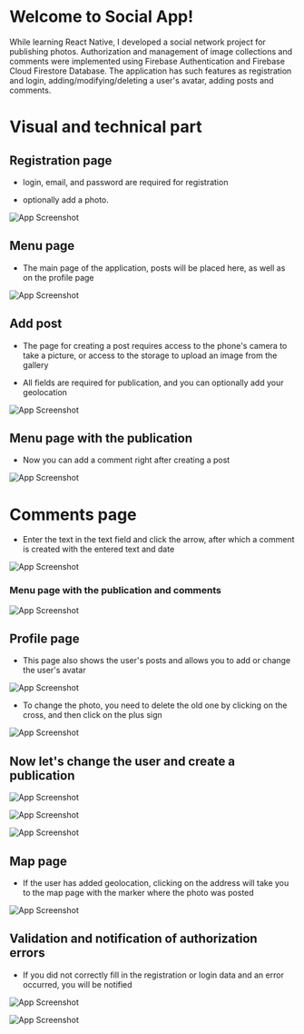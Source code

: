 
# Welcome to Social App!
While learning React Native, I developed a social network project for publishing photos. Authorization and management of image collections and comments were implemented using Firebase Authentication and Firebase Cloud Firestore Database. 
The application has such features as registration and login, adding/modifying/deleting a user's avatar, adding posts and comments.

# Visual and technical part


## Registration page

- login, email, and password are required for registration

- optionally add a photo.

![App Screenshot](https://lh3.googleusercontent.com/4mjfBFWP97iv2xj1Boe3lmscTJmxwnYVUlwqnWraBMmTuZJyoZV6EBiZLqI4OxsQ_ZdpKFeGlJkS34Xo9epQHbE8PJ18FKJNFLCdA-usQa9IX70yzWdrksP2Yu_AtyT2CQ_fMSyqcnpah43lAJbqJQAph-BSQg9IpHnjKw8qMnBoNc_0Ux1io753c00piKjSEukm3qNQlP1KcRDQjJDX7XJnBszCiNS6hAMOtltrN7q1nL4RsqpIkZyIrK0FkUcPzAxbkFq79B5c4F-LDybSVzsA1OsRk-9OjEJYCD7xRBaI9ttdkxLUcbp-VdPOkzsAPJZDIHuWr40s3L68Pv1OCWr_0kd-UWfexZCrODZP-4_xHLfU-n7ct0G0TGAX4GkQRfDZEu3MEl9QHLtc37iZQ_k1dUl3F8xlB9zmBUGKcpKcKm7LlxnBfgSp49JJZnFdOjtSujcMwOT9QWQVDmY4b1hR5MN4SGInjRsaa7hRV-xi18MC_vjltAXZj9ZpOIMD5qG3yneiDoigW6BH8cRy1o6YvUZlwna9ALX7GIjQ2W5_pXdgtYJx064yf8fw85Hw4yLG0U8oAFEEWgbq31-nFVN5zemZjccNqAwT9BNlvZAubfjoCROQr1xa31cT85zMcOrlWhDolN9ih5aqyajUv1ALZLQq28cOHJ3tD7vBzAYKn1jeAB0WNqmKo-GtiAnhbPSdE1BzrXEpWOxRQlAZFUuJhN8Y_vQO2Ik2hboX-QBHCssXDtLVJ4y48Fu-4K1U5BOp_2pDEccaFhhnz5pygD8Yu_t0sW8VNpWR7HMjWo87fm3SK2tmNkQM7LYSChN-Cj9WHTtHSyhr-I08j2oGOaUdHisY8RRFhLHjqWyHMyaWCCQ0X3L5N53ia_1XLJVBozopYA2qwl4fkCnOjcC6C-3IMmQTx2omp-gNB4hqWzlyVWHu=w300-h650-s-no?authuser=0)

## Menu page

- The main page of the application, posts will be placed here, as well as on the profile page

![App Screenshot](https://lh3.googleusercontent.com/yhBOFfEBK-of4V9-OHAEu_rzz1BjaEktsRHZSHn-GxXeaXy0a9HeWJK7gsgYOlqxYUWa75Z7uQbJEpVNfecnWqHxwkUj1JY8tth-5uILrZFDgDcqh803-ZTgf9bkSGgc8LfTu8QijxiA9y2m9FdeC3NwqLEujr5rfD483TVWlgjKRuv6WI3oWR9SNBFfdY_gLNuYgjgw8_6T-qwhAAzSyyhTrTahS3unc6imT5gWcl5UHJXWaa_-76M2RRHeCcw20L5_gxgVnFDiZeqv-AwGyIikuCTwRz-bdQTsQ_Ki0UpRH4_da7zYzEPYFN185lHXuQlBQsQ2dV7Cs_F2BH8yXNARj3bgWfLsGedUN6A-q0p7UyG0a10XnvamWp68d-ArSUysAakuKUPePP74ZekeW4UBXBHb-uz__HeHEVry8WqeZ9LWMDjuwmFv7vM_LATpuItUJKZAvo1nBvjMXzBAGRRofpMj-jWgzxfdqmHyzYdwK1h3vqpFS9AkDr63_ztpEAtZGC_3xD33x0hDlqvuV2LT1aPUb4x89fDeJ6cAieXmE7yU2jLl2JCYkA-tm7BbRuvwE5vy1_YNICb92PK4gDh4nlv2PxR_kljxAyUboJgESeC_rN3lRtdFMvMtN3oB8XUB1T9GVukQjyRZNcdFAo1zV5S7B_lMlTNlGTtIBoHUnlDyQ5qQfpWGZsjQhvIW7IQMzvbFBskvThoioHZ6S_s9AzmzaXzZ_BtXe2VCsZLTadmMwO9LJP4ShkkYUPMkZ11Txe5RSsAcYcMYarldTHk_0t6sG31gd4DZ0eN0kYfJFNmIJjSb_6hU0Hft5WAwcn2fEyAtLp7OLRSd2Hw9jJVy7Zlizs7OsXi2lyDM-crw9y53NQdby-9gNr81zcLCCtD_7mMOzmwdiCD2Yqd9BEqap5oFqcoGXZGd95QkdvaZtBnl=w300-h650-s-no?authuser=0)

## Add post

- The page for creating a post requires access to the phone's camera to take a picture, or access to the storage to upload an image from the gallery

- All fields are required for publication, and you can optionally add your geolocation

![App Screenshot](https://lh3.googleusercontent.com/ioVnOmecoEOlLLuMrEduiUov_HucGmXMaioQ1j4EIVeU4TpuMoNN2SSUA0_-HK4joo_l7x1HD6SlD22TSRujy-ImKB63JDA5X1Xx7LvkyoxpTnkeL1GF4RnTZrsXxp6DXFGdz7inFo6SUFWsZ27mfEpB13MatEJ2lJz1ofcaomUYzYl7NQvobqGEnhdwn-A7p6018IrNEwls_99rzT1GxGohHYgdeCV_kmXYcyAv8Ob6a4Ug_N6y0r_Pk09OYnSgwUBRXJLHmsTr_tRwgwdAxB4f93bb8h_FOZUP02xMEKjl-jjDDMSOOcTt4NQFwXnL9jN3xj1G_czYEV1E5tWozhrGQhNGYMOrYcuEQdyXV2mBzCCjW-ki_4mIEEvI8OFEp91OmBsyrJ-uagF_I_vZG-tKtBxy-Jev6RCaEfuA-06XPvAxChXrKo0nU-9T7Nr9pTqjxRS912T3WMn-Dx5ox931ypvo5aWlkajByIxK-yj9w5xOS5-OhqfmreDLnXmBVisg5jzI8VeipVbJP6ZF99vbMtztEHIY8QUOlrZOO-rJU-0QXFWuUdeB8ynfNYutfS4b4e6d5RBYyxVhyAwgw5UB6llFmkx3LGAqy2YON0X-QyOYX4M9j9n6TfW3KP7rYcNOXQ6Q4fIksBUUtWrBAc8eEtVBVDa8q8Mmf6pM3_aBKA73t_m-NQjtiZp0_BxMgqtfbQtGJJ-ltrZajSmFDylS5Jn28tgtaz-d3d2MFJ9lhen8_-aGZ0kEjiccbuwLV_0or2CGXt6oAxv0tfX45_CB4IkQh0iQJj1n8cKuL1Rf8y1YEHgBtrHGFyDDijUz6vINoxjQhzN2oZyChbaRlnTQa8ebHUp4Dd4z1-pMk5uxPDhxZJdX2v48nqi6wlvbULtTWTtSN2LET5T7TQjrgw4HBiaLVJwSCHgrrkVHR854OJzX=w300-h650-s-no?authuser=0)

## Menu page with the publication

- Now you can add a comment right after creating a post

![App Screenshot](https://lh3.googleusercontent.com/auXiFlV84gmmANw8ioKN4k485mP5CJXQatT_BP89rQR24gxULlki1gXphopO-Btq69c9DhjrrJQiFUBmvOi3TEuI2rE19VkPm5SRmns4YZeoKaUVsZkqfTtYJNk_fBkJFfbjCsFIyXrhsznJxZr9eKNxtZz9EiBsrLkboodgYnYV1B8zUdxRNgbThUNZec9S4Tn5SumYlErF7aGbwX3gGIgAW9x8FyLoEjJ2xgp356kNR1E742XEFXR9ML_PIHYRqq9ogiBryBZhR1_0fPcLM4pLzf62sc-hIxFDW0uyGK4KDVLDJTY41I8QYwmAN5Mz5phb3n-26bLSvTUws93gWlqOTJTwfaeY_xbGoWEWN_00rb3WA32fFL7uXd7NYUsmwa4h9JmfF57yyPaSRK7aMA-zA1PTcHWcoESHsQP6j-yprxCE14vPCM0oiBW0W6S-Ux_h7u5z8sRIW5qtxG476A2ISIKCMu5bLjRjhhUb9m7GbI1K7qPoxo8PKW5fGYGpSIe0qWGYyznKShRY_6WdBuxtaZJTgyLqu0DLlnK58Fzrqer_AmNHbhzcl1Zi6HFf_M704HbrkLkq0jh2LzPZ_2oJVK9DUKtSuCzzQXSgICTJTx9Td0dkW2rIWh48MBDpZ5NTC5ToRJOm8a3V8V0vh9xaSUpzN0n9f5lfXVYp4joyRvJtxcAgRr3h3jNpELeg9goXmZ5ZVDCujYFoLmpWVXAeqXolH46aUOE-t7mMoUXGB5oCxKunyojRsJUCzwBFEjZXbFAIXoxqDfpTOoLyLAvLdPKmzPg471tzJQydg1ex4V7bDef4FstXdV3LnyN-guTDZFidjGePaVliPx6YtETMcr9pqcTEn-byh5aI1mTbXK4et16ICh5aV_JIPrZD1l0QXslWNgbiIERJawV8OJrLx0M2SEsZjxLw_sMiQxOuftNn=w300-h650-s-no?authuser=0)

# Comments page

- Enter the text in the text field and click the arrow, after which a comment is created with the entered text and date

![App Screenshot](https://lh3.googleusercontent.com/96YAngLwtfMW6qJDZGNyF_h_VQu5o8jAECDeEQB-g9wAaLCVQC9AQH0tOK5DnsSDoXN4RsMj2ViWzieBjrtgDaUQ9a28BeGIH2FFYdHMqG0N4raUH-IrZC8H8XxTOqvg2IkBCwHTTdUhVojTPOUgUdl7-bhnCtimvBnL3374BM0iM7CqEX7tuD_veHxReg1PyqIEX2kuZOOgfU9CQ_FJHREgM8jc6o3-usmBXCMW7Xp5MWG-pjgV7Tnz9wNbL1waumy2cJ38bhR5gACCKRBnmaXfS8thr2EwbWleqB3b_vCUp6ofenx9cLoqyFX1lpE7iUZEib9t-d1mpFeC18lGPIkFs6ynxBQskmApdaoFjEaFra5onAb9izSh-e0H1Pok5Mvuc4ifbjFQxHyIgQZD4IfcqDSnxtIWcudesh895SRatfWAD0KS9NkkPQkuplBzFcDQ7hIAb-YcQnlGXZA4Lys5YHYi1dRfA74I1CduJYXhYXrh5dJwtEdVAjMxskIDtr7v6JbqPWTWLtzWHfYaF1UxvXfedExBt6AXuwRKTqkITQMHLxPe6Ibzy7x8TUv2dUK_Dam5ByJvSsMaYvhj4MwUvoi0vkpaWHHSUIxpAl90GuwnhP35SmGZ3jTJ-Ptj1Gyfri6w8CuxPUuTQNgtZiZ1mVESrLUcAoKcHz9nPuzsjSkOMLZn61tfCeSpFhHy1XYsCfJl7iXgiNpXnhIfEFMKH7KEQYm2Wb3NSH_JAN2c9f7bQY4eoPYzfrTYDcH53lOQW5Zh0ko4rBPKlxB3wW64WS-v_8eV18cWFPxHeZUtEEv-cYlW6sz43oFMdeBxAnLOGAk_GWsgY4w_XYxFUO_U-WxP3aGl-PZqpDU3be9H6bjCWnI08ET_HT1MXRAn5WKUTZTvmiytBA11FJflx_EdCNoLTRWYlLoOjQDaf4qXBNlB=w300-h650-s-no?authuser=0)

### Menu page with the publication and comments

![App Screenshot](https://lh3.googleusercontent.com/vuYYS76eysM6a0qVHPwe0k3-Tbq5A6FZx-S2PxYestzolRQAXx9BX9cplX3O2cwVTXIe87xVhtozg3TWhOe5RORsIAgVIR8Vs70Ogil20QF6rL0uqSpMplkqwT6VVXxo-MpeSpF4OVJGjjlTB9mfDuKzO8zNSGa2QAi80mdf4wx_ApbEOd27Nlmi__Agk42tRaTPuixdwNHufYFOwDRN8b3QRrAyikt1fQ5CxWxb9dB1xhgamT6NsanXbwUnfxQrZl8SmVIlsqxAoooykcReo4hplDteE_mRIaZV5gquEzan2clSd0iO_dzjUilBBL9DcvELNAYP-6IcMsg6USKF_825Y8ITTiF6DuQdY8D5qVHWSveBOSyR0WEWTXRauXxUu5VuMGMKSsmBLYOwncQSDwl7lbnRce-H5CJiZSgsQg8qPh20AWRKgcgEQ9cxHaTuxwbWps0rpwYtOBux499D16l6wTVS76sGxUf8Y-3Udm_4nDSBNZ84X7B1SlIXgfGllU2CNyOgm-8ZL3KD32fDUkkug-fO9MNSTphgPEUT6zw5sHjDkjPtMHpRg_3sPoXW1rb3CWmCm3QGR-lDpkSzxA9SctjjbOOF0IobAOahE35czAjblUFRRyWHGxN3IpYD6Raq-LfHVx7WznOdm4YmuTLYbb8q5p8nIRkrPCs9EtyNTOPgc6CWlXXtVYKQZqga2vVc4Ckvejt93HqycfldcganqZAdCgDHsHrY5rlOdGOYXmFpu4LYkNlNHE15wdlZE2uGReuFRzcDe-LxbbViNnC_ScXgXX-uGFlW4pJSebbPHyOR0SqYr9DEq9mtZsX6S5Z3f97q9Zo7bAAU0dhjZUmCBaIyN1ufHnX37lXlZxmOwMyiGV5NLQVP9iFdFRMb9CaVSs8X2bFttwnXTrRe4vp6iYGQTnJ63jSMt_rJXLlzaZza=w300-h650-s-no?authuser=0)

## Profile page

- This page also shows the user's posts and allows you to add or change the user's avatar

![App Screenshot](https://lh3.googleusercontent.com/JoSyBQ4BA41mJg3bWbOQKXXsVRxvQnsAE8DFWyEjtMfNjcy6U1Xqi6uZCeFqXe2JA_6w0F-lNJnTwDjuq_yBQ07jjkXcUZLHsX1pyvSmhk1le9xWjmLAXAU8NSeDyEqTn8tK37m2oaMUiCOD8m4hijZyR_p6uydtl8wgzFRLXiAUAf1X7VLNaPXZpHNRnO0nJ8OIGmWSJm5Nkn35aqMBaAcHKTqjwZImZlHzW_Rfz1fjY93ZdgkRnYVqxtksbz3_itVI9xsiPIl5Nm2dtRmSM_Kbf7o0s3pyisUcmvdIot6S6TZ0nzEr2L8_dVnjVQ6lH2sjLxf6bcHs9e6Wx5qwRXyV9qS5TTIJyWQJLwEiLx2BPciYr-x3iIjYdZNRHh3lon3i2sZ8YjSKdZtmzdsCdk3dm7FIHqhGQYsaAudL73Si5PfrbB5yDVB1Up5LvLa8J7oI6chVqshaTSY9TYqMq3cT8CU5Udy9ZZeMpjON9JSk_xr0t2MGZ53TRJnTATnOB_Fsf5zldzTvKMGBcZ5OxnvPflRax7ibY_WHNM13dcPPG2BQdrsQYcQOqvw5T69iSJvQqsyqgG0ZQ0DwjkNvgRoBAfOsVdcf4K9VhODAfTYcNU3tUzWnXCfNyUwydKaZ2LgK-Wgn1h55Mx9VpUFZI89r-pnz57BNjemb7fN-OrFg4GMDXBIWddopFPqgM-7XSRWWSO45jGlJ3xY3Y_VJhzVkbp8SJN_ro8LaAsXLMpZtMuLG4cS6E0FAnBDYSl7eAJQqc6wUJWY8793iuHyIaMUhfv0Dqi6EgBujFBoscTnyp1OVGkg15hnc8Uwld0GyIGRlCsNyDVsvRvDhRu4DnBZZ2T6DB7D9F4bnPZFi3ngzXTWT4Qjo8a17_NBOn6y1oNXG0ZW6gaXBLS0NInsjSOnZAVDHx8L9D-NRWjL6gqQ24FKe=w300-h650-s-no?authuser=0)

- To change the photo, you need to delete the old one by clicking on the cross, and then click on the plus sign

![App Screenshot](https://lh3.googleusercontent.com/wE3TlXve0itxphqn_8F72m2mIgscXMTYNXP8Fw4MV3qkSKQGReP9PM1yoxr2L8a1Tu6RvnLq2BJXWzq2dyn08JIElbKcv84reqnH6TXRlExvMpmGnGbOopeHUNBr5b3Yaqm0JdWefPNfOKAnFAkJnPOaFwRW94BgVWM8j0GCw-l1pxHmMPth5qEM6QCWEtbR4VYjwZ6DdgvWTRKpE0kWeaRheEe_Uqvw2mu-S7hUkFigncCk0_jigIztyhrs2z09EpuBA_gcv9i3msLrwZKgOx61FKy5ftW7BqbErRJA9jUtGEGqO_zfkTO0YlMhi4DK9XG5tHfDKR8AZayJFREKo8MMHbhdSPYyVLCjvYYVxRK37_yaCxGCPkkn1KvcR3xj5Qc4J9E5oNfgloUTYcI6V75v5VpDLZMGeJ5Scr0-zFc1DWYe6Y2Q9x8E8Xk1T2z5LF_55fVndM2CnKHJjT1Hu5sjbdSOvCTCf17hVlOz5sBKKwUgOJvIkL-BxNuF5UY8to-EpvABC6NAWJ4iYjnJlPSTMJVvPTugpvHTe-xea1H39V2WnYNk7pCDbfnMVY-j0hznInBeKG26kXH0rUzgTQTryILAKvrVsYkM2vXy83jlTkDGwPhfBQUqkDhDhHs2ZV6jA3Mx0aAJKJACqeCYUN1M6qCcsAzHMSUOcVt2BtNxND435UPVmxSeJaJc56T3uVRKcB6DG0qoN6H07vvBc8LM3-Ql7oOIJ3XtPHLWP3NeJY8UCaEbeI55KWG3ngngU3IAfxL1M80hhuyvo1EjoHel2tzwUKLVHEiwwF0deeCAwMfaHYK61KWcVNrpWIKLbv32NJCYdWTjeIgRJTLELL5DMYRf-_tvIfbyKj9ckRq4B5LEZtQeZ6QATDhyNPRydUn6E6tdwJEpAAPAZSlCOFLU2JvLaq2FlriK2x0TfZdsXRb1=w300-h650-s-no?authuser=0)

## Now let's change the user and create a publication

![App Screenshot](https://lh3.googleusercontent.com/ef-XHUYy1O8aoIs6AnifzsEDHw5dbD1dHu8iQ8soizuhRwaGaOvpvPtEBRoAf_5_bmRWERk72S0I6qVuOSZM65Ksh0UGBVSyBi-aKCZRsotm8G-mpQDdO-jTtK-NHug37c3jWitJdxumKroW_ccOWCLCqlBU82C0jKVqKAkqET9cJNg7ACQ46PP8ZBTwmJrfDvmeaxCgeBhbYLu8X8U7Jo2qdv2jST0APWH8LGFk1KBXNksOt81SnP3Ckg9E3cI2BodDFTC0Z8WFhDQH-ZS8eZRpU4zxr7_n2g_44gAm0ay6Io0S9OhrU9clUJ3zWmQwb5qFgLntqGNVXl6PR8PhjRB6ZfOouwsRnZF6zoX9ZS1OL2EDKuj7VagS37g0_QYUWap6DVa6fIy7_d3U-55udU_vI3CmXzCbKOL0y0o3qB_Gij18P8Ds1G2MYoM6iSni9RZKcmwERcpxXJ5XcWqEzySgLsM3rX7vnPBNyH_A7giTTXbywhxuBS3nuXSUq52amcQA8WZVLCb8_2PyiKM25Pl6httAbp-2C-vFrTXWfQexwNKV5Lu1ZTq__ckXYAGGasdqmbPVinVLBsy_re1qIDvi3d4__7E9SHh5Zf0rwDWOD3I_pjZ9td4yx-0IEDAPxwQUW6WQSvEYt2AzjzCMG1c4wZMM6WIt1OjcG_h-sKX5SnsxC890YJyxtwAj_Fy8_7rqO-8S0FzKPXKtyK6N6XNU7L57LurPPY3kH79I8DQrQ36pQfpnw_17NN4G-wkc-HYgih9EsbNiG3Q7UKNCWGMH_RedP9QTcpqnFXi1FCaCUbBsHSwJ7BIRZ6pXeBeM8jmhmTG5TzUUa_atMiyiC9JlRrzgWBq4E72kjo5tsOkFAw8BtDK1PDYEz516S_EgDbSBipOGn5ctIWCLUQVBCbzLNn7ODxscyCX1Iz0BhmaOWtsW=w300-h650-s-no?authuser=0)

![App Screenshot](https://lh3.googleusercontent.com/092ciuD4T1r10dJ0C801qaBLX4ZVgirAj_hkIX3iMWHCJkibTtcZcwq1-G1yrKgrbs2QUumzCd0t3pTEquXjR44xBxoEHSkxEnXjf-ZZ_QyFM18pChE5k5QTk3u8ExAOSP_kiXoPvpELUqli5kvK5SIVU0JeJrQjp3l6oFTmyYfRFIf5dEOAoPArInCBRfKGxmO2tYF2PdhRhz9lz9GPBy5kvpU1emU1URGXVTjE9Oa8-aktLSpX5HsP-wxWQn-D83fTJL6hs0keDbvGrL7nbBuzl4XbNAKiu-fYk0pcaQaAuaMMfbLoDszBp5XrEBYrxTS8WL2_MjYzmdqALDhivJS0HecK1dmGJ0NhIZI6uAIX3K-MQdWhHpjU47vnzydsCemj-SmkntywbgjVjR67JsUPWfaJ3d3o2Ak9fwizPGTiKJwvWvolAuAq82vUjSjrBeSZSBDhk_cqhOMB0gBkajc4aJ2IoOqlpWeuVyQ9NRtU8-DgMIqUbCfkeBRnrBGMROMx1MvHnnPKpT5V-GFmaSDA7Gj9WfJsWiDr62pmMDdoUw6RW0BbJeIf1n3Mbr7wkKA_zenWgIz7fdd2KYD3qyRwkSQyuID1i696Uy8X5aR3KC0_F9L-3k8OS8xh1omORSKqIivq2XLWEn5RgTBO-g_QGH0hSHvXkXvJo737SPCPYmJz0e5vIp3DmwwsLumdpTUBI4Lkl1nb3dWpSodRQenjXYcaRh274ceiV-q3S6mrkK9xNrfQsEqUqc-nUuWpwj6ZmTX38UN4XRDX_lOxlmwa55ll2HZ2nM32gUiTtMRKsYwknH0ukcqfBbXxRCzD_XUfbQchFu8NtkDnil-UtATkXalDcCd4Ip-VJFoGbmbcL6R9XAagk0iJmPcy_XhjlCsbHmmpaGyn92tLcGXYAi4H1hlW3a6yKt8B2cvsEYXDXhsk=w300-h650-s-no?authuser=0)

![App Screenshot](https://lh3.googleusercontent.com/2IvA47TYdFBSrsnNfvlHOa37XKShXFpbMmsydXGujfKMgk2bfn2i-ku0cbA7kR8urKe3HUAmELu_BCFsIGs9BcZLpVXIW8Zr4VXNy_53zk18oa1wPwEx2BatcOlUC5UimfMZ6ZMcWyrE023SVlKm_WEN1Nm49-VM3yEWqLQZ3v6MTQHeMD5FrYLozcac5_dbwDUxKCpc9DmKaNaiDiYRXabMjD3XFKe1AWh2tgHuh6iqKAI3bUkdLuVPwjI4QdQ4pbcMc9CX2bX_dWrVoRdALvxE1Nu7LUbCCWS6a4MY2QgUqeQ2rBIXgOL5t6MO-v4mALrm8yw7YKL1rPSBZnPs1NpTBMmZ-s53erSRjhELgt4rVXx16sjGhfFNsDCk5dZfnTUoIitM5bLaguZe67rp0emza77_57PD1gTy9lVfR2iwSopvl6hV-WK8JXdYGTAA-zFBakGRVqYDWtjbuG4mBIHVriJs-CnNliASrk1AY75MQLWjNtiOcd2xwIZzOtqPj07nuV4sj1L9JAzW8G_gO3tpfTNoQznAog-dP23W4HFyeDQYbxMDtifxt3kX24uioj8fMwBelKRXQeipmvS7ujLqb6Qy5R-0AYqC1PLlw12lkn1VwqElMYEyjD6qlADWe1gHdxmAjbyTiypU9DK-UdsERRNk7jnnSpc8B1hYOshoQZM7m3NRX-lILtMjDPN3gGhKoOjlgr4n4yk3WHBxTa3AlwNbLn3ZxptyvuOm34PqmyaFeYVxRkRZdCELgwaStaSIO1rHqAZp9Mv0cCXBKthfsR68F6ukl9Y62mlZL9tbysWDTlQNGMN_uBnGXHy_SCnZScZB5Kle7zfzmEL79RugXQnH_2xrddjMaGc-b-ZNF5rUudJ2z9THTi1JqgvG6fCypjNeI7os3J1vw9xDHvKu7fS8_jWpXdBz_-pnMiL9LB9t=w300-h650-s-no?authuser=0)


## Map page

- If the user has added geolocation, clicking on the address will take you to the map page with the marker where the photo was posted

![App Screenshot](https://lh3.googleusercontent.com/qSy2BsZTBoTD3YaIlsj9FTVVVgkj2QWJYjET1VGtM8HAbcBaCZ7dxxLp2XjWjOpsvhW5_YzgVk6pX88hYNrTwIrHMKLyDey92ISeufVIPgxA4rPaAXtEwMjRIwzFhaAlyp-bL5FUJW1cDcZQcAvzQrOYH6WRuQMxlQwdVrfCxP5Plephgdvbh_Ilw7_aW3JEIa7-U2ltqM7NCFvyw5iw2RmpLRSMQA9IVNzwiQ31LdHIfK2tUgNZO50kuBPkXHMkaaxZ_oL9UCFKmvz99VI_cSYyzWY7LYlcCoXmZNhYhQFjcGiLVjBV6-EJ67C4xLn-kFN9gNMoce5brtqwJfsZWZpfrQKFyrD3Ez8v7oo7N9xxlXCwWQDxLd8cqByEvTvJllNiGmdziJVo902CWslCewb26hJ__GdfFZr562U4CekKsTuQCOykv-YBX55ahoMe59vyFBe6ODFbZ9CGN79-z9CMSUZ4SZbKb7LmXLkr5OR8HBY4DMBqefiO5y2UAd4x5g0A25xUv25dXa_jbcH5F2lHtl0bhJU34NpxHAQZbwfDd0thzNKJPA4GykSgRZlRmgt3z_mSePRgqyO7DRa-KjV6MAP33gwg6-QiziBnIobW2jwOf45AiBep8B96mACYpjW3pbT6p66pCR5LWvdI8g5GtRElqQilGWwSI3Y-HDhDeMuEC9g6hKuvAdcf-FkxDg7V2lLBeiI6wYxv5rCZ97GMaD1SW4rnIDqhI8yM4uZ5covGbjRDzPAuAt_VCy6AwdS5if2uG3VMfu_l6WBb9npP5HxeGiH-H3Sok-70E_1lmp441xZRkibmjf_e7YkYQp4Sy7Txk1z6pucLbQsOdXlIfhLI8nhBtuBlDrPvZWhUGBLEKc9aU2Y77x3-bA1wTIEAwJFsNkEW7EAOSLkqMgR8Ev4pL4kh16TaN6mSMU0mkUyY=w300-h650-s-no?authuser=0)

## Validation and notification of authorization errors

- If you did not correctly fill in the registration or login data and an error occurred, you will be notified

![App Screenshot](https://lh3.googleusercontent.com/CVe5_Cdr02zhSo1FqlBaBMI8gxqXn_P5F_cH2r8_fp61HAfnk-G8xLA02UEWHQ-oUQ1tzcT2-iEX31BbMVCTBlPojBPiYr_-yGReJentLHm2z96hagLw_BKPaLgfZ5HtzHetUe9QODtXr5VZuVnl7ZpkxKp80Tg5d_y8-DYIv4PYsVR0Ze6JFeA_waFw7zvOESKA9xk0BBwzermIknr2r3FhcNphLurv1-x7Ebgj8t3NfByXo892BIC1I6V3doyX5TzpfCv2hRcLvZUMePpfaQRZg_nRLW19ThXnW0uzvmvS5OafyYSw5EdYPcZQGIeY_BxZNyUdHt1VndIjUXrXDroGS4KX7ycWJPpcTkRt2xB2rbQHCHXp9tql_TiqMkfIUYO4Sn2VqF8DsN5zlSFqxMsW03uzbkYZAQ7JGgvv-vSctVJgjVRHw-t-gaKpjxvGyprKz4X0G0Ro5QZgfqyiKqyHzWz6VDck3QwtnUdNhmh2Lh8Da9EFB06oGeTMGPYQm5ZTMbeUoM6wg7jsQlKSLykYIie1Ib0BI5kdvbfpfp65-LxABHbJ132ognZK4McKctawtQG5W8o0x-JU8iApGDSPbzOwWdBbzDLvmdxfv45Sj4Qpa6-Q3pUl1ukuSivC3rUarl77IZS0Uien2zVOtW6iGkhwil7cWMAbwrY7JLelcPY3x9RBNIydggfOTO40HzZbbeo6zN--nbv1Wpp1ntGSHlyhCtC-u9Im6n0oPeAJokdGwfD5ltwuvyK4M4kO9C-wX-9bdnrv1ueHDSMnf1pFPArmm-26ysl9jI1GPKEDr4JN3mcoTm5g02X0TwkQP4D666ou3YdtA5bRtxiTd3aOvrBtwuospYNo2hr17ilWZXsp1PXlM_LYW19m3QevPsETIW5Pq9J_kqwEmhhkiWAQ5uGSDno10mgyC8JAYaqbIQTk=w300-h650-s-no?authuser=0)

![App Screenshot](https://lh3.googleusercontent.com/v1V3XvxijHQFdRnKqRF6QDbClv5HzFdlxdZeu-n4UaRwbsOqKf7t3aJwCD3wgXUw6m4h3nQa2dtlrYUa2IoJSXo5Rq06Ztx4U19hLQS_GLPkTsHJIOG6OECXaSHpspopTuDaYtReOuqrrwLl73CDMwSDQQO0pF8k5blCH8_zbWHNU_q9jPEH4NbFFTesMuDtjL6EouOBmWTJoIaavFyll-yQkkjYPFoJ_mjx3WkelNmcXpnKJImhDqZBPSRpymdBJeMpbWSYpnVy1uQ3vn-O1gRcdNDUwwm2tbi7YHV18cS2CjLITOPEbg9yebKo6NsQ6o51QunToCxlRba-3ClHglg0XCjitrp-1aMTwJpSoI_cRFfIeCvFwsA-8UwP-GbsuSQsvQ9J-XLITbFIjBxigrSQBw2OJj_uRNNNE45AmfXEh4XVqIHULS59uMSrZm6ctC8a2kPczCKFZakJnSrH0PEP-Arvp6t6BxSO6aRac8tOwmn_5bh7INPbEo1X0M6cjaiBTXm0pm93ZGW7LnOu3YS1puwBqV0314JVFKYdAnlL46EFa_EMLH-aUgAP1u4zu_Fy2kluYpYChvdshrWFpXsbnlNOoRrwciQ-DjZ6rEK_gZAbKtJ7C7r6jMyyGu6oBwCjVoZI5C38eS618fhacaZeqrAsLh6t9gx0TDgH0ZlO6fzVnUhjpSLRr1WSMi1sNS25kky5h5QSg_WscH3zdD8nOwWqoq07cHPRit_Ea6LsPNW0jcGsOcPRvtyu1ZmLy6nidIF4-iiMcsSmvzp2Jg1hTLnjSc3QeRc6oixOt-hJG6zidwRi9H4Haj0UZ2BNJow_nS2TV99pie0wS22rmWJxKqnkLPE2ryeFaOqPzWHPIVGI-llHbh6jm3olYG4cet99DSN1R0c0biO-Im2CHWIB0t3BXflluEN0NIjqBQ0XWlXu=w300-h650-s-no?authuser=0)



